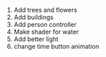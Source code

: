 1. Add trees and flowers
2. Add buildings
3. Add person controller
4. Make shader for water
5. Add better light 
6. change time button animation
